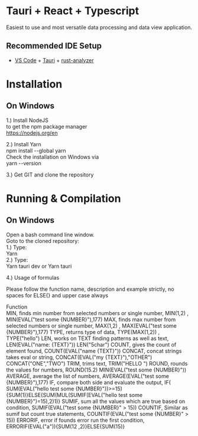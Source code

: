 # Tauri + React + Typescript

Easiest to use and most versatile data processing and data view application.

## Recommended IDE Setup

- [VS Code](https://code.visualstudio.com/) + [Tauri](https://marketplace.visualstudio.com/items?itemName=tauri-apps.tauri-vscode) + [rust-analyzer](https://marketplace.visualstudio.com/items?itemName=rust-lang.rust-analyzer)


# Installation

## On Windows
1.) Install NodeJS <br>
to get the npm package manager <br>
https://nodejs.org/en<br>

2.) Install Yarn<br>
npm install --global yarn<br>
Check the installation on Windows via<br>
yarn --version<br>

3.) Get GIT and clone the repository<br>

# Running & Compilation

## On Windows
Open a bash command line window.<br>
Goto to the cloned repository:<br>
1.) Type: <br>
Yarn<br>
2.) Type:<br>
Yarn tauri dev
or 
Yarn tauri

4.) Usage of formulas

Please follow the function name, description and example strictly, no spaces for ELSE{} and upper case always

Function		
MIN,	finds min number from selected numbers or single number,	MIN(1,2) , MIN(EVAL("test some {NUMBER}"),177)
MAX,	finds max number from selected numbers or single number,	MAX(1,2) , MAX(EVAL("test some {NUMBER}"),177)
TYPE,	returns type of data,	TYPE(MAX(1,2)) , TYPE("hello")
LEN,	works on TEXT finding patterns as well as text,	LEN(EVAL("name: {TEXT}")) LEN("5char")
COUNT,	gives the count of element found,	COUNT(EVAL("name {TEXT}"))
CONCAT,	concat strings takes eval or string,	CONCAT(EVAL("my {TEXT}"),"OTHER") CONCAT("ONE","TWO")
TRIM,	trims text,	TRIM("HELLO   ")
ROUND,	rounds the values for numbers, 	ROUND(15.2) MIN(EVAL("test some {NUMBER}"))
AVERAGE,	average the list of numbers, 	AVERAGE(EVAL("test some {NUMBER}"),177)
IF,	compare both side and evaluate the output,	IF( SUM(EVAL("hello test some {NUMBER}"))>=15){SUM(1)}ELSE{SUM(MUL(SUMIF(EVAL("hello test some {NUMBER}")=15),2)1)}
SUMIF,	sum all the values which are true based on condition,	SUMIF(EVAL("test some {NUMBER}" > 15))
COUNTIF,	Similar as sumif but count true statements,	COUNTIF(EVAL("test some {NUMBER}" > 15))
ERRORIF,	error if founds error run the first condition,	ERRORIF(EVAL("a")){SUM(12 ,2)}ELSE{SUM(15)}
